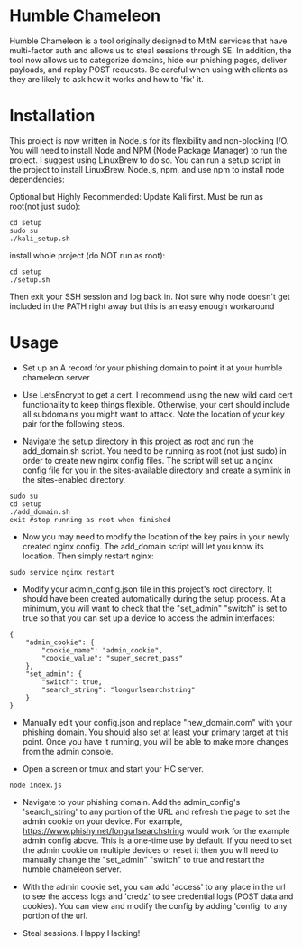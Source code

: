 Humble Chameleon
============
Humble Chameleon is a tool originally designed to MitM services that have multi-factor auth and allows us to steal sessions through SE.
In addition, the tool now allows us to categorize domains, hide our phishing pages, deliver payloads, and replay POST requests.
Be careful when using with clients as they are likely to ask how it works and how to 'fix' it.

Installation 
============
This project is now written in Node.js for its flexibility and non-blocking I/O.
You will need to install Node and NPM (Node Package Manager) to run the project. I suggest using LinuxBrew to do so.
You can run a setup script in the project to install LinuxBrew, Node.js, npm, and use npm to install node dependencies:

Optional but Highly Recommended: Update Kali first. Must be run as root(not just sudo):
```
cd setup
sudo su
./kali_setup.sh
```
install whole project (do NOT run as root):
```
cd setup
./setup.sh
```
Then exit your SSH session and log back in. Not sure why node doesn't get included in the PATH right away but this is an easy enough workaround

Usage
=====

- Set up an A record for your phishing domain to point it at your humble chameleon server

- Use LetsEncrypt to get a cert. I recommend using the new wild card cert functionality to keep things flexible. Otherwise, your cert should include all subdomains you might want to attack. Note the location of your key pair for the following steps.

- Navigate the setup directory in this project as root and run the add_domain.sh script. You need to be running as root (not just sudo) in order to create new nginx config files. The script will set up a nginx config file for you in the sites-available directory and create a symlink in the sites-enabled directory.
```
sudo su
cd setup
./add_domain.sh
exit #stop running as root when finished
```

- Now you may need to modify the location of the key pairs in your newly created nginx config. The add_domain script will let you know its location. Then simply restart nginx:
```
sudo service nginx restart
```
- Modify your admin_config.json file in this project's root directory. It should have been created automatically during the setup process. At a minimum, you will want to check that the "set_admin" "switch" is set to true so that you can set up a device to access the admin interfaces:
```
{
    "admin_cookie": {
        "cookie_name": "admin_cookie",
        "cookie_value": "super_secret_pass"
    },
    "set_admin": {
        "switch": true,
        "search_string": "longurlsearchstring"
    }
}
```
- Manually edit your config.json and replace "new_domain.com" with your phishing domain. You should also set at least your primary target at this point. Once you have it running, you will be able to make more changes from the admin console.

- Open a screen or tmux and start your HC server.
```
node index.js 
```

- Navigate to your phishing domain. Add the admin_config's 'search_string' to any portion of the URL and refresh the page to set the admin cookie on your device. For example, https://www.phishy.net/longurlsearchstring would work for the example admin config above. This is a one-time use by default. If you need to set the admin cookie on multiple devices or reset it then you will need to manually change the "set_admin" "switch" to true and restart the humble chameleon server.

- With the admin cookie set, you can add 'access' to any place in the url to see the access logs and 'credz' to see credential logs (POST data and cookies). You can view and modify the config by adding 'config' to any portion of the url.

- Steal sessions. Happy Hacking!
